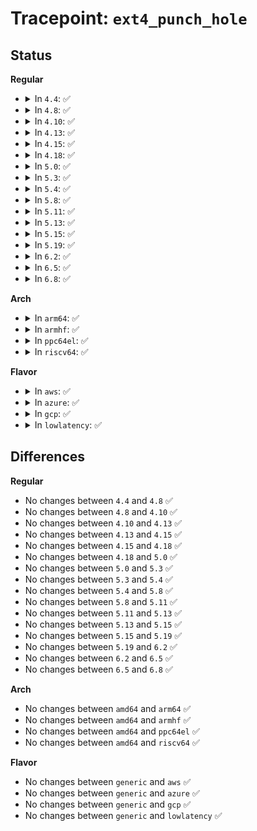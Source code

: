 # Tracepoint: <code>ext4_punch_hole</code>

## Status
<b>Regular</b>
<ul>
<li>
<details>
<summary>In <code>4.4</code>: ✅</summary>

Event:

```c
struct trace_event_raw_ext4__fallocate_mode {
    struct trace_entry ent;
    dev_t dev;
    ino_t ino;
    loff_t offset;
    loff_t len;
    int mode;
    char __data[0];
};
```
Function:

```c
void trace_event_raw_event_ext4__fallocate_mode(void *__data, struct inode *inode, loff_t offset, loff_t len, int mode);
```
</details>
</li>
<li>
<details>
<summary>In <code>4.8</code>: ✅</summary>

Event:

```c
struct trace_event_raw_ext4__fallocate_mode {
    struct trace_entry ent;
    dev_t dev;
    ino_t ino;
    loff_t offset;
    loff_t len;
    int mode;
    char __data[0];
};
```
Function:

```c
void trace_event_raw_event_ext4__fallocate_mode(void *__data, struct inode *inode, loff_t offset, loff_t len, int mode);
```
</details>
</li>
<li>
<details>
<summary>In <code>4.10</code>: ✅</summary>

Event:

```c
struct trace_event_raw_ext4__fallocate_mode {
    struct trace_entry ent;
    dev_t dev;
    ino_t ino;
    loff_t offset;
    loff_t len;
    int mode;
    char __data[0];
};
```
Function:

```c
void trace_event_raw_event_ext4__fallocate_mode(void *__data, struct inode *inode, loff_t offset, loff_t len, int mode);
```
</details>
</li>
<li>
<details>
<summary>In <code>4.13</code>: ✅</summary>

Event:

```c
struct trace_event_raw_ext4__fallocate_mode {
    struct trace_entry ent;
    dev_t dev;
    ino_t ino;
    loff_t offset;
    loff_t len;
    int mode;
    char __data[0];
};
```
Function:

```c
void trace_event_raw_event_ext4__fallocate_mode(void *__data, struct inode *inode, loff_t offset, loff_t len, int mode);
```
</details>
</li>
<li>
<details>
<summary>In <code>4.15</code>: ✅</summary>

Event:

```c
struct trace_event_raw_ext4__fallocate_mode {
    struct trace_entry ent;
    dev_t dev;
    ino_t ino;
    loff_t offset;
    loff_t len;
    int mode;
    char __data[0];
};
```
Function:

```c
void trace_event_raw_event_ext4__fallocate_mode(void *__data, struct inode *inode, loff_t offset, loff_t len, int mode);
```
</details>
</li>
<li>
<details>
<summary>In <code>4.18</code>: ✅</summary>

Event:

```c
struct trace_event_raw_ext4__fallocate_mode {
    struct trace_entry ent;
    dev_t dev;
    ino_t ino;
    loff_t offset;
    loff_t len;
    int mode;
    char __data[0];
};
```
Function:

```c
void trace_event_raw_event_ext4__fallocate_mode(void *__data, struct inode *inode, loff_t offset, loff_t len, int mode);
```
</details>
</li>
<li>
<details>
<summary>In <code>5.0</code>: ✅</summary>

Event:

```c
struct trace_event_raw_ext4__fallocate_mode {
    struct trace_entry ent;
    dev_t dev;
    ino_t ino;
    loff_t offset;
    loff_t len;
    int mode;
    char __data[0];
};
```
Function:

```c
void trace_event_raw_event_ext4__fallocate_mode(void *__data, struct inode *inode, loff_t offset, loff_t len, int mode);
```
</details>
</li>
<li>
<details>
<summary>In <code>5.3</code>: ✅</summary>

Event:

```c
struct trace_event_raw_ext4__fallocate_mode {
    struct trace_entry ent;
    dev_t dev;
    ino_t ino;
    loff_t offset;
    loff_t len;
    int mode;
    char __data[0];
};
```
Function:

```c
void trace_event_raw_event_ext4__fallocate_mode(void *__data, struct inode *inode, loff_t offset, loff_t len, int mode);
```
</details>
</li>
<li>
<details>
<summary>In <code>5.4</code>: ✅</summary>

Event:

```c
struct trace_event_raw_ext4__fallocate_mode {
    struct trace_entry ent;
    dev_t dev;
    ino_t ino;
    loff_t offset;
    loff_t len;
    int mode;
    char __data[0];
};
```
Function:

```c
void trace_event_raw_event_ext4__fallocate_mode(void *__data, struct inode *inode, loff_t offset, loff_t len, int mode);
```
</details>
</li>
<li>
<details>
<summary>In <code>5.8</code>: ✅</summary>

Event:

```c
struct trace_event_raw_ext4__fallocate_mode {
    struct trace_entry ent;
    dev_t dev;
    ino_t ino;
    loff_t offset;
    loff_t len;
    int mode;
    char __data[0];
};
```
Function:

```c
void trace_event_raw_event_ext4__fallocate_mode(void *__data, struct inode *inode, loff_t offset, loff_t len, int mode);
```
</details>
</li>
<li>
<details>
<summary>In <code>5.11</code>: ✅</summary>

Event:

```c
struct trace_event_raw_ext4__fallocate_mode {
    struct trace_entry ent;
    dev_t dev;
    ino_t ino;
    loff_t offset;
    loff_t len;
    int mode;
    char __data[0];
};
```
Function:

```c
void trace_event_raw_event_ext4__fallocate_mode(void *__data, struct inode *inode, loff_t offset, loff_t len, int mode);
```
</details>
</li>
<li>
<details>
<summary>In <code>5.13</code>: ✅</summary>

Event:

```c
struct trace_event_raw_ext4__fallocate_mode {
    struct trace_entry ent;
    dev_t dev;
    ino_t ino;
    loff_t offset;
    loff_t len;
    int mode;
    char __data[0];
};
```
Function:

```c
void trace_event_raw_event_ext4__fallocate_mode(void *__data, struct inode *inode, loff_t offset, loff_t len, int mode);
```
</details>
</li>
<li>
<details>
<summary>In <code>5.15</code>: ✅</summary>

Event:

```c
struct trace_event_raw_ext4__fallocate_mode {
    struct trace_entry ent;
    dev_t dev;
    ino_t ino;
    loff_t offset;
    loff_t len;
    int mode;
    char __data[0];
};
```
Function:

```c
void trace_event_raw_event_ext4__fallocate_mode(void *__data, struct inode *inode, loff_t offset, loff_t len, int mode);
```
</details>
</li>
<li>
<details>
<summary>In <code>5.19</code>: ✅</summary>

Event:

```c
struct trace_event_raw_ext4__fallocate_mode {
    struct trace_entry ent;
    dev_t dev;
    ino_t ino;
    loff_t offset;
    loff_t len;
    int mode;
    char __data[0];
};
```
Function:

```c
void trace_event_raw_event_ext4__fallocate_mode(void *__data, struct inode *inode, loff_t offset, loff_t len, int mode);
```
</details>
</li>
<li>
<details>
<summary>In <code>6.2</code>: ✅</summary>

Event:

```c
struct trace_event_raw_ext4__fallocate_mode {
    struct trace_entry ent;
    dev_t dev;
    ino_t ino;
    loff_t offset;
    loff_t len;
    int mode;
    char __data[0];
};
```
Function:

```c
void trace_event_raw_event_ext4__fallocate_mode(void *__data, struct inode *inode, loff_t offset, loff_t len, int mode);
```
</details>
</li>
<li>
<details>
<summary>In <code>6.5</code>: ✅</summary>

Event:

```c
struct trace_event_raw_ext4__fallocate_mode {
    struct trace_entry ent;
    dev_t dev;
    ino_t ino;
    loff_t offset;
    loff_t len;
    int mode;
    char __data[0];
};
```
Function:

```c
void trace_event_raw_event_ext4__fallocate_mode(void *__data, struct inode *inode, loff_t offset, loff_t len, int mode);
```
</details>
</li>
<li>
<details>
<summary>In <code>6.8</code>: ✅</summary>

Event:

```c
struct trace_event_raw_ext4__fallocate_mode {
    struct trace_entry ent;
    dev_t dev;
    ino_t ino;
    loff_t offset;
    loff_t len;
    int mode;
    char __data[0];
};
```
Function:

```c
void trace_event_raw_event_ext4__fallocate_mode(void *__data, struct inode *inode, loff_t offset, loff_t len, int mode);
```
</details>
</li>
</ul>
<b>Arch</b>
<ul>
<li>
<details>
<summary>In <code>arm64</code>: ✅</summary>

Event:

```c
struct trace_event_raw_ext4__fallocate_mode {
    struct trace_entry ent;
    dev_t dev;
    ino_t ino;
    loff_t offset;
    loff_t len;
    int mode;
    char __data[0];
};
```
Function:

```c
void trace_event_raw_event_ext4__fallocate_mode(void *__data, struct inode *inode, loff_t offset, loff_t len, int mode);
```
</details>
</li>
<li>
<details>
<summary>In <code>armhf</code>: ✅</summary>

Event:

```c
struct trace_event_raw_ext4__fallocate_mode {
    struct trace_entry ent;
    dev_t dev;
    ino_t ino;
    loff_t offset;
    loff_t len;
    int mode;
    char __data[0];
};
```
Function:

```c
void trace_event_raw_event_ext4__fallocate_mode(void *__data, struct inode *inode, loff_t offset, loff_t len, int mode);
```
</details>
</li>
<li>
<details>
<summary>In <code>ppc64el</code>: ✅</summary>

Event:

```c
struct trace_event_raw_ext4__fallocate_mode {
    struct trace_entry ent;
    dev_t dev;
    ino_t ino;
    loff_t offset;
    loff_t len;
    int mode;
    char __data[0];
};
```
Function:

```c
void trace_event_raw_event_ext4__fallocate_mode(void *__data, struct inode *inode, loff_t offset, loff_t len, int mode);
```
</details>
</li>
<li>
<details>
<summary>In <code>riscv64</code>: ✅</summary>

Event:

```c
struct trace_event_raw_ext4__fallocate_mode {
    struct trace_entry ent;
    dev_t dev;
    ino_t ino;
    loff_t offset;
    loff_t len;
    int mode;
    char __data[0];
};
```
Function:

```c
void trace_event_raw_event_ext4__fallocate_mode(void *__data, struct inode *inode, loff_t offset, loff_t len, int mode);
```
</details>
</li>
</ul>
<b>Flavor</b>
<ul>
<li>
<details>
<summary>In <code>aws</code>: ✅</summary>

Event:

```c
struct trace_event_raw_ext4__fallocate_mode {
    struct trace_entry ent;
    dev_t dev;
    ino_t ino;
    loff_t offset;
    loff_t len;
    int mode;
    char __data[0];
};
```
Function:

```c
void trace_event_raw_event_ext4__fallocate_mode(void *__data, struct inode *inode, loff_t offset, loff_t len, int mode);
```
</details>
</li>
<li>
<details>
<summary>In <code>azure</code>: ✅</summary>

Event:

```c
struct trace_event_raw_ext4__fallocate_mode {
    struct trace_entry ent;
    dev_t dev;
    ino_t ino;
    loff_t offset;
    loff_t len;
    int mode;
    char __data[0];
};
```
Function:

```c
void trace_event_raw_event_ext4__fallocate_mode(void *__data, struct inode *inode, loff_t offset, loff_t len, int mode);
```
</details>
</li>
<li>
<details>
<summary>In <code>gcp</code>: ✅</summary>

Event:

```c
struct trace_event_raw_ext4__fallocate_mode {
    struct trace_entry ent;
    dev_t dev;
    ino_t ino;
    loff_t offset;
    loff_t len;
    int mode;
    char __data[0];
};
```
Function:

```c
void trace_event_raw_event_ext4__fallocate_mode(void *__data, struct inode *inode, loff_t offset, loff_t len, int mode);
```
</details>
</li>
<li>
<details>
<summary>In <code>lowlatency</code>: ✅</summary>

Event:

```c
struct trace_event_raw_ext4__fallocate_mode {
    struct trace_entry ent;
    dev_t dev;
    ino_t ino;
    loff_t offset;
    loff_t len;
    int mode;
    char __data[0];
};
```
Function:

```c
void trace_event_raw_event_ext4__fallocate_mode(void *__data, struct inode *inode, loff_t offset, loff_t len, int mode);
```
</details>
</li>
</ul>

## Differences
<b>Regular</b>
<ul>
<li>
No changes between <code>4.4</code> and <code>4.8</code> ✅
</li>
<li>
No changes between <code>4.8</code> and <code>4.10</code> ✅
</li>
<li>
No changes between <code>4.10</code> and <code>4.13</code> ✅
</li>
<li>
No changes between <code>4.13</code> and <code>4.15</code> ✅
</li>
<li>
No changes between <code>4.15</code> and <code>4.18</code> ✅
</li>
<li>
No changes between <code>4.18</code> and <code>5.0</code> ✅
</li>
<li>
No changes between <code>5.0</code> and <code>5.3</code> ✅
</li>
<li>
No changes between <code>5.3</code> and <code>5.4</code> ✅
</li>
<li>
No changes between <code>5.4</code> and <code>5.8</code> ✅
</li>
<li>
No changes between <code>5.8</code> and <code>5.11</code> ✅
</li>
<li>
No changes between <code>5.11</code> and <code>5.13</code> ✅
</li>
<li>
No changes between <code>5.13</code> and <code>5.15</code> ✅
</li>
<li>
No changes between <code>5.15</code> and <code>5.19</code> ✅
</li>
<li>
No changes between <code>5.19</code> and <code>6.2</code> ✅
</li>
<li>
No changes between <code>6.2</code> and <code>6.5</code> ✅
</li>
<li>
No changes between <code>6.5</code> and <code>6.8</code> ✅
</li>
</ul>
<b>Arch</b>
<ul>
<li>
No changes between <code>amd64</code> and <code>arm64</code> ✅
</li>
<li>
No changes between <code>amd64</code> and <code>armhf</code> ✅
</li>
<li>
No changes between <code>amd64</code> and <code>ppc64el</code> ✅
</li>
<li>
No changes between <code>amd64</code> and <code>riscv64</code> ✅
</li>
</ul>
<b>Flavor</b>
<ul>
<li>
No changes between <code>generic</code> and <code>aws</code> ✅
</li>
<li>
No changes between <code>generic</code> and <code>azure</code> ✅
</li>
<li>
No changes between <code>generic</code> and <code>gcp</code> ✅
</li>
<li>
No changes between <code>generic</code> and <code>lowlatency</code> ✅
</li>
</ul>
